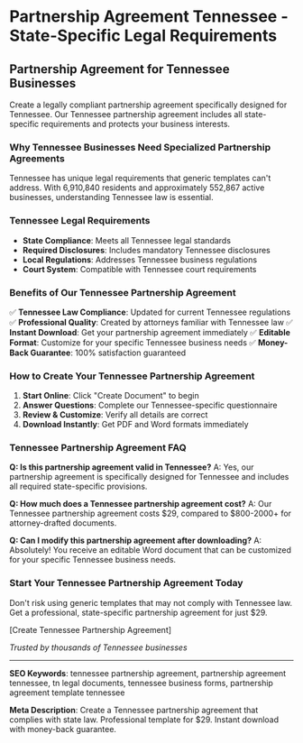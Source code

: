 # Partnership Agreement Tennessee - State-Specific Legal Requirements

## Partnership Agreement for Tennessee Businesses

Create a legally compliant partnership agreement specifically designed for Tennessee. Our Tennessee partnership agreement includes all state-specific requirements and protects your business interests.

### Why Tennessee Businesses Need Specialized Partnership Agreements

Tennessee has unique legal requirements that generic templates can't address. With 6,910,840 residents and approximately 552,867 active businesses, understanding Tennessee law is essential.

### Tennessee Legal Requirements

- **State Compliance**: Meets all Tennessee legal standards
- **Required Disclosures**: Includes mandatory Tennessee disclosures
- **Local Regulations**: Addresses Tennessee business regulations
- **Court System**: Compatible with Tennessee court requirements

### Benefits of Our Tennessee Partnership Agreement

✅ **Tennessee Law Compliance**: Updated for current Tennessee regulations
✅ **Professional Quality**: Created by attorneys familiar with Tennessee law
✅ **Instant Download**: Get your partnership agreement immediately
✅ **Editable Format**: Customize for your specific Tennessee business needs
✅ **Money-Back Guarantee**: 100% satisfaction guaranteed

### How to Create Your Tennessee Partnership Agreement

1. **Start Online**: Click "Create Document" to begin
2. **Answer Questions**: Complete our Tennessee-specific questionnaire
3. **Review & Customize**: Verify all details are correct
4. **Download Instantly**: Get PDF and Word formats immediately

### Tennessee Partnership Agreement FAQ

**Q: Is this partnership agreement valid in Tennessee?**
A: Yes, our partnership agreement is specifically designed for Tennessee and includes all required state-specific provisions.

**Q: How much does a Tennessee partnership agreement cost?**
A: Our Tennessee partnership agreement costs $29, compared to $800-2000+ for attorney-drafted documents.

**Q: Can I modify this partnership agreement after downloading?**
A: Absolutely! You receive an editable Word document that can be customized for your specific Tennessee business needs.

### Start Your Tennessee Partnership Agreement Today

Don't risk using generic templates that may not comply with Tennessee law. Get a professional, state-specific partnership agreement for just $29.

[Create Tennessee Partnership Agreement]

_Trusted by thousands of Tennessee businesses_

---

**SEO Keywords**: tennessee partnership agreement, partnership agreement tennessee, tn legal documents, tennessee business forms, partnership agreement template tennessee

**Meta Description**: Create a Tennessee partnership agreement that complies with state law. Professional template for $29. Instant download with money-back guarantee.
